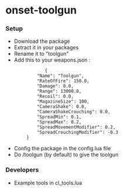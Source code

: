 # onset-toolgun

### Setup
* Download the package
* Extract it in your packages
* Rename it to "toolgun"
* Add this to your weapons.json :
```
               {
			"Name": "Toolgun",
			"RateOfFire": 150.0,
			"Damage": 0.0,
			"Range": 13000.0,
			"Recoil": 0.0,
			"MagazineSize": 100,
			"CameraShake": 0.0,
			"CameraShakeCrouching": 0.0,
			"SpreadMin": 0.1,
			"SpreadMax": 0.2,
			"SpreadMovementModifier": 0.2,
			"SpreadCrouchingModifier": -0.3
		}
```
* Config the package in the config.lua file
* Do /toolgun (by default) to give the toolgun

### Developers
* Example tools in cl_tools.lua